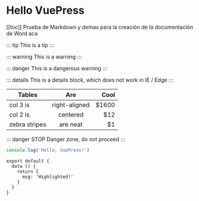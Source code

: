 # Hello VuePress
[[toc]]
Prueba de Markdown y demas para la creación de la documentación de Word aca


::: tip
This is a tip
:::

::: warning
This is a warning
:::

::: danger
This is a dangerous warning
:::

::: details
This is a details block, which does not work in IE / Edge
:::

| Tables        | Are           | Cool  |
| ------------- |:-------------:| -----:|
| col 3 is      | right-aligned | $1600 |
| col 2 is      | centered      |   $12 |
| zebra stripes | are neat      |    $1 |

::: danger STOP
Danger zone, do not proceed
:::

```js
console.log('Hello, VuePress!')
```

``` js{4}
export default {
  data () {
    return {
      msg: 'Highlighted!'
    }
  }
}
```